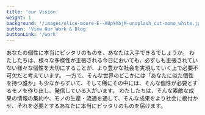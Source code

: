 ```yaml
---
title: 'our Vision'
weight: 1
background: '/images/elice-moore-E--AUpYXbjM-unsplash_cut-mono_white.jpg'
button: 'View Our Work & Blog'
buttonLink: '/work'
---
```


あなたの個性に本当にピッタリのものを、あなたは入手できるでしょうか。
わたしたちは、様々な多様性が主張される今日においても、必ずしも主張されていない様々な個性を大切にすることが、より豊かな社会を実現していく上で必要不可欠だと考えています。
一方で、そんな世界のどこかには「あなたに似た個性を持つ誰か」も少なからずいて、そして稀にその中には、そんな個性が必要とするモノを作り出し、発信している人がいます。
わたしたちは、そんな素敵な成果の情報の集約や、モノの生産・流通を通して、そんな成果をより社会に根付かせ、それを必要とするあなたに本当にピッタリのものを届けます。